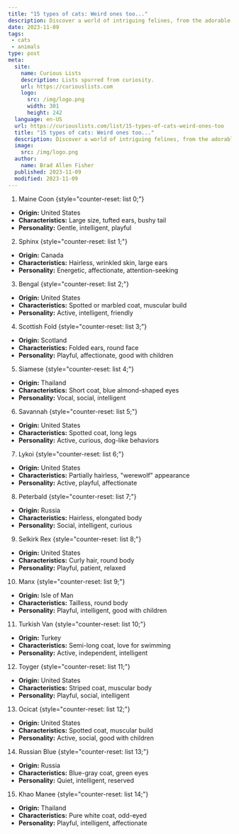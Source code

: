 ```yaml
---
title: "15 types of cats: Weird ones too..."
description: Discover a world of intriguing felines, from the adorable Maine Coon to the hairless Sphynx, the curious Bengal to the peculiar Manx. We've got all cat breeds!
date: 2023-11-09
tags:
 - cats
 - animals
type: post
meta:
  site:
    name: Curious Lists
    description: Lists spurred from curiosity.
    url: https://curiouslists.com
    logo:
      src: /img/logo.png
      width: 301
      height: 242
  language: en-US
  url: https://curiouslists.com/list/15-types-of-cats-weird-ones-too
  title: "15 types of cats: Weird ones too..."
  description: Discover a world of intriguing felines, from the adorable Maine Coon to the hairless Sphynx, the curious Bengal to the peculiar Manx. We've got all cat breeds!
  image:
    src: /img/logo.png
  author:
    name: Brad Allen Fisher
  published: 2023-11-09
  modified: 2023-11-09
---
```



1. Maine Coon {style="counter-reset: list 0;"}
  - **Origin:** United States
  - **Characteristics:** Large size, tufted ears, bushy tail
  - **Personality:** Gentle, intelligent, playful

2. Sphinx {style="counter-reset: list 1;"}
  - **Origin:** Canada
  - **Characteristics:** Hairless, wrinkled skin, large ears
  - **Personality:** Energetic, affectionate, attention-seeking

3. Bengal {style="counter-reset: list 2;"}
  - **Origin:** United States
  - **Characteristics:** Spotted or marbled coat, muscular build
  - **Personality:** Active, intelligent, friendly

4. Scottish Fold {style="counter-reset: list 3;"}
  - **Origin:** Scotland
  - **Characteristics:** Folded ears, round face
  - **Personality:** Playful, affectionate, good with children

5. Siamese {style="counter-reset: list 4;"}
  - **Origin:** Thailand
  - **Characteristics:** Short coat, blue almond-shaped eyes
  - **Personality:** Vocal, social, intelligent

6. Savannah {style="counter-reset: list 5;"}
  - **Origin:** United States
  - **Characteristics:** Spotted coat, long legs
  - **Personality:** Active, curious, dog-like behaviors

7. Lykoi {style="counter-reset: list 6;"}
  - **Origin:** United States
  - **Characteristics:** Partially hairless, "werewolf" appearance
  - **Personality:** Active, playful, affectionate

8. Peterbald {style="counter-reset: list 7;"}
  - **Origin:** Russia
  - **Characteristics:** Hairless, elongated body
  - **Personality:** Social, intelligent, curious

9. Selkirk Rex {style="counter-reset: list 8;"}
  - **Origin:** United States
  - **Characteristics:** Curly hair, round body
  - **Personality:** Playful, patient, relaxed

10. Manx {style="counter-reset: list 9;"}
   - **Origin:** Isle of Man
   - **Characteristics:** Tailless, round body
   - **Personality:** Playful, intelligent, good with children

11. Turkish Van {style="counter-reset: list 10;"}
   - **Origin:** Turkey
   - **Characteristics:** Semi-long coat, love for swimming
   - **Personality:** Active, independent, intelligent

12. Toyger {style="counter-reset: list 11;"}
   - **Origin:** United States
   - **Characteristics:** Striped coat, muscular body
   - **Personality:** Playful, social, intelligent

13. Ocicat {style="counter-reset: list 12;"}
   - **Origin:** United States
   - **Characteristics:** Spotted coat, muscular build
   - **Personality:** Active, social, good with children

14. Russian Blue {style="counter-reset: list 13;"}
   - **Origin:** Russia
   - **Characteristics:** Blue-gray coat, green eyes
   - **Personality:** Quiet, intelligent, reserved

15. Khao Manee {style="counter-reset: list 14;"}
   - **Origin:** Thailand
   - **Characteristics:** Pure white coat, odd-eyed
   - **Personality:** Playful, intelligent, affectionate